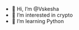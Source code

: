 - 👋 Hi, I’m @Vskesha
- 👀 I’m interested in crypto
- 🌱 I’m learning Python

<!---
Vskesha/Vskesha is a ✨ special ✨ repository because its `README.md` (this file) appears on your GitHub profile.
You can click the Preview link to take a look at your changes.
--->
